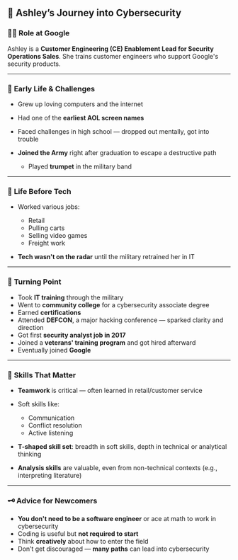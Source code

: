 ## 🌟 Ashley’s Journey into Cybersecurity

### 👩‍💼 **Role at Google**

Ashley is a **Customer Engineering (CE) Enablement Lead for Security Operations Sales**. She trains customer engineers who support Google's security products.

---

### 👶 **Early Life & Challenges**

* Grew up loving computers and the internet
* Had one of the **earliest AOL screen names**
* Faced challenges in high school — dropped out mentally, got into trouble
* **Joined the Army** right after graduation to escape a destructive path

  * Played **trumpet** in the military band

---

### 👷 **Life Before Tech**

* Worked various jobs:

  * Retail
  * Pulling carts
  * Selling video games
  * Freight work
* **Tech wasn't on the radar** until the military retrained her in IT

---

### 🧠 **Turning Point**

* Took **IT training** through the military
* Went to **community college** for a cybersecurity associate degree
* Earned **certifications**
* Attended **DEFCON**, a major hacking conference — sparked clarity and direction
* Got first **security analyst job in 2017**
* Joined a **veterans' training program** and got hired afterward
* Eventually joined **Google**

---

### 🧩 **Skills That Matter**

* **Teamwork** is critical — often learned in retail/customer service
* Soft skills like:

  * Communication
  * Conflict resolution
  * Active listening
* **T-shaped skill set**: breadth in soft skills, depth in technical or analytical thinking
* **Analysis skills** are valuable, even from non-technical contexts (e.g., interpreting literature)

---

### 🗝️ **Advice for Newcomers**

* **You don't need to be a software engineer** or ace at math to work in cybersecurity
* Coding is useful but **not required to start**
* Think **creatively** about how to enter the field
* Don’t get discouraged — **many paths** can lead into cybersecurity
